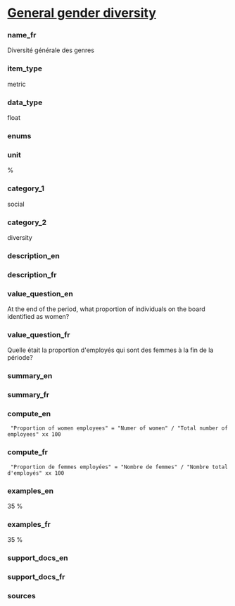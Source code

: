 
# [General gender diversity](#gender_diversity_pct)

### name_fr

Diversité générale des genres

### item_type

metric

### data_type

float

### enums



### unit

%

### category_1

social

### category_2

diversity

### description_en



### description_fr



### value_question_en

At the end of the period, what proportion of individuals on the board
identified as women?

### value_question_fr

Quelle était la proportion d'employés qui sont des femmes à la fin de
la période?

### summary_en



### summary_fr



### compute_en


` "Proportion of women employees" = "Numer of women" / "Total number of employees" xx 100`


### compute_fr


` "Proportion de femmes employées" = "Nombre de femmes" / "Nombre total d'employés" xx 100`


### examples_en

35 %

### examples_fr

35 %

### support_docs_en



### support_docs_fr



### sources


            